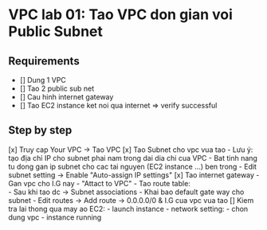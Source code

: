 # VPC lab 01: Tao VPC don gian voi Public Subnet

## Requirements
- [] Dung 1 VPC 
- [] Tao 2 public sub net
- [] Cau hinh internet gateway
- [] Tao EC2 instance ket noi qua internet => verify successful

## Step by step
[x] Truy cap Your VPC -> Tao VPC
[x] Tao Subnet cho vpc vua tao
    - Lưu ý: tạo địa chỉ IP cho subnet phai nam trong dai dia chi cua VPC
    - Bat tinh nang tu dong gan ip subnet cho cac tai nguyen (EC2 instance ...) ben trong
        - Edit subnet setting -> Enable "Auto-assign IP settings" 
[x] Tao internet gateway
    - Gan vpc cho I.G nay
        - "Attact to VPC"
    - Tao route table:  
        - Sau khi tao dc -> Subnet associations 
    - Khai bao default gate way cho subnet
        - Edit routes -> Add route -> 0.0.0.0/0  & I.G cua vpc vua tao
[] Kiem tra lai thong qua may ao EC2:
    - launch instance
    - network setting: 
        - chon dung vpc
    - instance running
    
